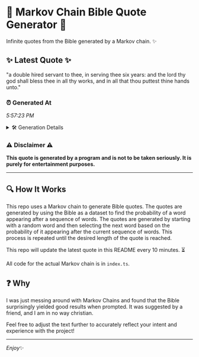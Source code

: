 # 📖 Markov Chain Bible Quote Generator 📖

Infinite quotes from the Bible generated by a Markov chain. ✨

## ✨ Latest Quote ✨
"a double hired servant to thee, in serving thee six years: and the lord thy god shall bless thee in all thy works, and in all that thou puttest thine hands unto."

### ⏰ Generated At
*5:57:23 PM*

<details>
    <summary>🛠️ Generation Details</summary>
    <p>
        <strong>🌱 Seed:</strong> a<br>
        <strong>🔄 Iterations:</strong> 31<br>
        <strong>📜 Context History:</strong><br>[ a ]: double<br>[ a, double ]: hired<br>[ a, double, hired ]: servant<br>[ a, double, hired, servant ]: to<br>[ a, double, hired, servant, to ]: thee,<br>[ a, double, hired, servant, to, thee, ]: in<br>[ double, hired, servant, to, thee,, in ]: serving<br>[ hired, servant, to, thee,, in, serving ]: thee<br>[ servant, to, thee,, in, serving, thee ]: six<br>[ to, thee,, in, serving, thee, six ]: years:<br>[ thee,, in, serving, thee, six, years: ]: and<br>[ in, serving, thee, six, years:, and ]: the<br>[ serving, thee, six, years:, and, the ]: lord<br>[ thee, six, years:, and, the, lord ]: thy<br>[ six, years:, and, the, lord, thy ]: god<br>[ years:, and, the, lord, thy, god ]: shall<br>[ and, the, lord, thy, god, shall ]: bless<br>[ the, lord, thy, god, shall, bless ]: thee<br>[ lord, thy, god, shall, bless, thee ]: in<br>[ thy, god, shall, bless, thee, in ]: all<br>[ god, shall, bless, thee, in, all ]: thy<br>[ shall, bless, thee, in, all, thy ]: works,<br>[ bless, thee, in, all, thy, works, ]: and<br>[ thee, in, all, thy, works,, and ]: in<br>[ in, all, thy, works,, and, in ]: all<br>[ all, thy, works,, and, in, all ]: that<br>[ thy, works,, and, in, all, that ]: thou<br>[ works,, and, in, all, that, thou ]: puttest<br>[ and, in, all, that, thou, puttest ]: thine<br>[ in, all, that, thou, puttest, thine ]: hands<br>[ all, that, thou, puttest, thine, hands ]: unto.<br>
    </p>
</details>

### ⚠️ Disclaimer ⚠️
**This quote is generated by a program and is not to be taken seriously. It is purely for entertainment purposes.**

---

## 🔍 How It Works

This repo uses a Markov chain to generate Bible quotes. The quotes are generated by using the Bible as a dataset to find the probability of a word appearing after a sequence of words. The quotes are generated by starting with a random word and then selecting the next word based on the probability of it appearing after the current sequence of words. This process is repeated until the desired length of the quote is reached.

This repo will update the latest quote in this README every 10 minutes. ⏳

All code for the actual Markov chain is in `index.ts`.

## ❓ Why

I was just messing around with Markov Chains and found that the Bible surprisingly yielded good results when prompted. 
It was suggested by a friend, and I am in no way christian.

Feel free to adjust the text further to accurately reflect your intent and experience with the project!

---

*Enjoy*✨
